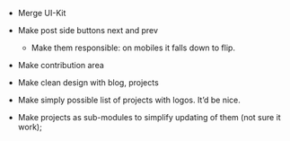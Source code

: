 * Merge UI-Kit

* Make post side buttons next and prev
	* Make them responsible: on mobiles it falls down to flip.

* Make contribution area

* Make clean design with blog, projects

* Make simply possible list of projects with logos. It’d be nice.

* Make projects as sub-modules to simplify updating of them (not sure it work);